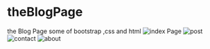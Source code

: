 # theBlogPage
the Blog Page some of bootstrap ,css and html
![index Page](https://user-images.githubusercontent.com/64332249/117376342-996b1480-aed9-11eb-963c-fdf778964af4.png)
![post](https://user-images.githubusercontent.com/64332249/117376365-a851c700-aed9-11eb-9146-1020de05fd76.png)
![contact](https://user-images.githubusercontent.com/64332249/117376375-ae47a800-aed9-11eb-997e-e359be3e48e0.png)
![about](https://user-images.githubusercontent.com/64332249/117376387-b30c5c00-aed9-11eb-82ae-77db8a0b644d.png)
